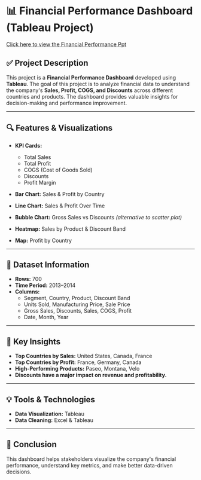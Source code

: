 # 📊 Financial Performance Dashboard (Tableau Project)

[Click here to view the Financial Performance Ppt](https://www.canva.com/design/DAGrp3bZyvo/L5b3MnzCKDcTf17pUKmIcw/view?utm_content=DAGrp3bZyvo&utm_campaign=designshare&utm_medium=link2&utm_source=uniquelinks&utlId=h426bcb3010)

## ✅ Project Description
This project is a **Financial Performance Dashboard** developed using **Tableau**.
The goal of this project is to analyze financial data to understand the company's **Sales, Profit, COGS, and Discounts** across different countries and products. The dashboard provides valuable insights for decision-making and performance improvement.

---

## 🔍 Features & Visualizations
- **KPI Cards:**  
  - Total Sales  
  - Total Profit  
  - COGS (Cost of Goods Sold)  
  - Discounts  
  - Profit Margin  

- **Bar Chart:** Sales & Profit by Country  
- **Line Chart:** Sales & Profit Over Time  
- **Bubble Chart:** Gross Sales vs Discounts *(alternative to scatter plot)*  
- **Heatmap:** Sales by Product & Discount Band  
- **Map:** Profit by Country  

---

## 📑 Dataset Information
- **Rows:** 700  
- **Time Period:** 2013–2014  
- **Columns:**  
  - Segment, Country, Product, Discount Band  
  - Units Sold, Manufacturing Price, Sale Price  
  - Gross Sales, Discounts, Sales, COGS, Profit  
  - Date, Month, Year  

---

## 🚀 Key Insights
- **Top Countries by Sales:** United States, Canada, France  
- **Top Countries by Profit:** France, Germany, Canada  
- **High-Performing Products:** Paseo, Montana, Velo  
- **Discounts have a major impact on revenue and profitability.**  

---

## 💡 Tools & Technologies
- **Data Visualization:** Tableau  
- **Data Cleaning:** Excel & Tableau  

---

## 🎯 Conclusion
This dashboard helps stakeholders visualize the company's financial performance, understand key metrics, and make better data-driven decisions.  

